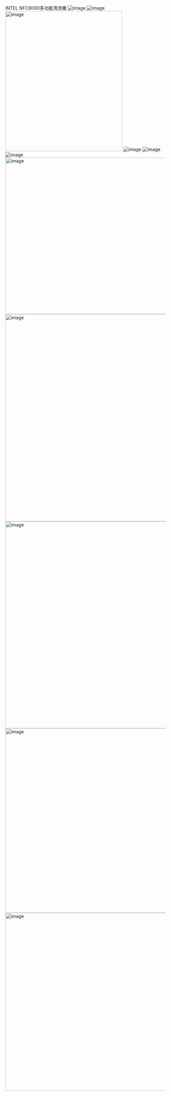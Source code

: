 INTEL NFC6000多功能清洗機
![image](https://github.com/toby9812/NFC6000-NACHI/assets/161737346/8aa78e24-df77-4b15-9598-17bc95466e70)
![image](https://github.com/toby9812/NFC6000-NACHI/assets/161737346/d51fb3ef-f1ef-4cf9-b138-23757bf8a06c)
<img width="367" height="438" alt="image" src="https://github.com/user-attachments/assets/b782c9ad-a95f-46d1-a673-a9ab775d6f68" />
![image](https://github.com/toby9812/NFC6000-NACHI/assets/161737346/0478daf7-a2cb-47c1-95a3-707e0d538936)
![image](https://github.com/toby9812/NFC6000-NACHI/assets/161737346/2d5437ef-8ae9-46b5-a029-8f89024804b6)
![image](https://github.com/toby9812/NFC6000-NACHI/assets/161737346/c33e29c1-a18f-4aec-9e70-c519860248b4)
<img width="982" height="490" alt="image" src="https://github.com/user-attachments/assets/176a3849-201e-4ab5-a403-226d375acabd" />
<img width="524" height="648" alt="image" src="https://github.com/user-attachments/assets/ce979c69-831a-4228-8fbe-2ae8cdeb4409" />
<img width="523" height="647" alt="image" src="https://github.com/user-attachments/assets/a0aa6780-81b0-42fa-9704-9b14030578bf" />
<img width="521" height="577" alt="image" src="https://github.com/user-attachments/assets/58cfd6d3-f2db-48bb-bbcd-df256b6bd441" />
<img width="519" height="556" alt="image" src="https://github.com/user-attachments/assets/5bee206b-0eb4-4148-8b8e-51ea0a059a5c" />
